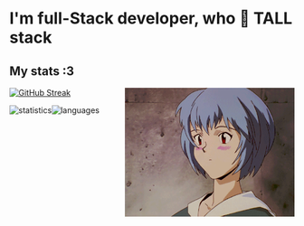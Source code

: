 <h1>I'm full-Stack developer, who 💚 TALL stack</h1>
<p align="left">
  <h2>My stats :3</h2>
  <img src="https://raw.githubusercontent.com/vkarchevskyi/vkarchevskyi/gh-pages/rei.gif" alt="rei" align="right" width="300" height="228">
  
  [![GitHub Streak](https://github-readme-streak-stats.herokuapp.com/?user=vkarchevskyi&theme=merko&count_private=true)](https://git.io/streak-stats)
</p>
<p align="left">
  <img src="https://github-readme-stats.vercel.app/api?username=vkarchevskyi&hide=contribs,prs&show_icons=true&theme=merko" alt="statistics" align="left">
  <img src="https://github-readme-stats.vercel.app/api/top-langs/?username=vkarchevskyi&layout=compact&theme=merko" alt="languages" align="left">
</p>
